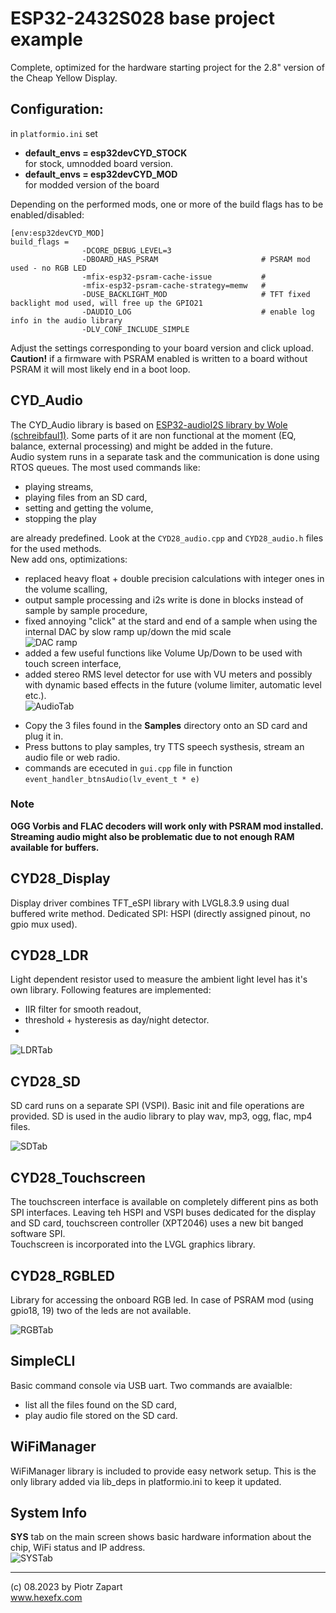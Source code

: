 # ESP32-2432S028 base project example 

Complete, optimized for the hardware starting project for the 2.8" version of the Cheap Yellow Display.  

## Configuration:  
in `platformio.ini` set  
*  **default_envs = esp32devCYD_STOCK**  
for stock, umnodded board version. 
* **default_envs = esp32devCYD_MOD**  
for modded version of the board

Depending on the performed mods, one or more of the build flags has to be enabled/disabled:  
```
[env:esp32devCYD_MOD]
build_flags = 
            	-DCORE_DEBUG_LEVEL=3
            	-DBOARD_HAS_PSRAM						# PSRAM mod used - no RGB LED
	          	-mfix-esp32-psram-cache-issue			#
 				-mfix-esp32-psram-cache-strategy=memw	#
			  	-DUSE_BACKLIGHT_MOD						# TFT fixed backlight mod used, will free up the GPIO21
				-DAUDIO_LOG 							# enable log info in the audio library
				-DLV_CONF_INCLUDE_SIMPLE
```  
Adjust the settings corresponding to your board version and click upload.  
**Caution!** if a firmware with PSRAM enabled is written to a board without PSRAM it will most likely end in a boot loop.

## CYD_Audio  
The CYD_Audio library is based on [ESP32-audioI2S library by Wole (schreibfaul1)](https://github.com/schreibfaul1/ESP32-audioI2S). Some parts of it are non functional at the moment (EQ, balance, external processing) and might be added in the future.   
Audio system runs in a separate task and the communication is done using RTOS queues. The most used commands like:  
- playing streams, 
- playing files from an SD card, 
- setting and getting the volume,
- stopping the play  
  
are already predefined. Look at the `CYD28_audio.cpp` and `CYD28_audio.h` files for the used methods.  
New add ons, optimizations:  

- replaced heavy float + double precision calculations with integer ones in the volume scalling,  
- output sample processing and i2s write is done in blocks instead of sample by sample procedure,
- fixed annoying "click" at the stard and end of a sample when using the internal DAC by slow ramp up/down the mid scale  
![DAC ramp](../../Pics/CYDAudio_Fade.png)  
- added a few useful functions like Volume Up/Down to be used with touch screen interface,  
- added stereo RMS level detector for use with VU meters and possibly with dynamic based effects in the future (volume limiter, automatic level etc.).  
![AudioTab](../../Pics/CYD_BaseProj_TabAudio.jpg)  
* Copy the 3 files found in the **Samples** directory onto an SD card and plug it in.  
* Press buttons to play samples, try TTS speech systhesis, stream an audio file or web radio.
* commands are ececuted in `gui.cpp` file in function `event_handler_btnsAudio(lv_event_t * e)`
  
### Note  
**OGG Vorbis and FLAC decoders will work only with PSRAM mod installed.  
Streaming audio might also be problematic due to not enough RAM available for buffers.**

## CYD28_Display  
Display driver combines TFT_eSPI library with LVGL8.3.9 using dual buffered write method.  Dedicated SPI: HSPI (directly assigned pinout, no gpio mux used).  

## CYD28_LDR  
Light dependent resistor used to measure the ambient light level has it's own library.
Following features are implemented:  
- IIR filter for smooth readout,
- threshold + hysteresis as day/night detector.  
- 
![LDRTab](../../Pics/CYD_BaseProj_TabLDR.jpg)  
  
## CYD28_SD  
SD card runs on a separate SPI (VSPI). Basic init and file operations are provided. SD is used in the audio library to play wav, mp3, ogg, flac, mp4 files.  

![SDTab](../../Pics/CYD_BaseProj_TabSD.jpg)  

## CYD28_Touchscreen  
The touchscreen interface is available on completely different pins as both SPI interfaces. Leaving teh HSPI and VSPI buses dedicated for the display and SD card, touchscreen controller (XPT2046) uses a new bit banged software SPI.  
Touchscreen is incorporated into the LVGL graphics library.  

## CYD28_RGBLED  
Library for accessing the onboard RGB led. In case of PSRAM mod (using gpio18, 19) two of the leds are not available.  

![RGBTab](../../Pics/CYD_BaseProj_TabRGB.jpg)  
## SimpleCLI  
Basic command console via USB uart. Two commands are avaialble:  
- list all the files found on the SD card,
- play audio file stored on the SD card.  
## WiFiManager  
WiFiManager library is included to provide easy network setup. This is the only library added via lib_deps in platformio.ini to keep it updated. 

## System Info  
**SYS** tab on the main screen shows basic hardware information about the chip, WiFi status and IP address.  
![SYSTab](../../Pics/CYD_BaseProj_TabSYS.jpg) 

---  
(c) 08.2023 by Piotr Zapart  
www.hexefx.com  